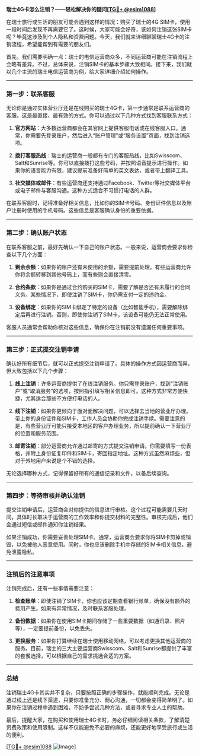 **瑞士4G卡怎么注销？——轻松解决你的疑问[[TG💪+ @esim1088](https://t.me/s/esim1088)]**

在瑞士旅行或生活的朋友可能会遇到这样的情况：购买了瑞士的4G SIM卡，使用一段时间后发现不再需要它了。这时候，大家可能会好奇，该如何注销这张SIM卡呢？毕竟这涉及到个人隐私和资费问题。今天，我们就来详细聊聊瑞士4G卡的注销流程，希望能帮到有需要的朋友们。

首先，我们需要明确一点：瑞士的电信运营商众多，不同运营商可能在注销流程上会略有差异。不过，总体来说，注销SIM卡的基本步骤大致相同。接下来，我们就以几个主流的瑞士电信运营商为例，给大家详细介绍如何操作。

---

### **第一步：联系客服**

无论你是通过实体营业厅还是在线购买的瑞士4G卡，第一步通常是联系运营商的客服。这是最直接、最有效的方式。你可以通过以下几种方式找到客服联系方式：

1. **官方网站**：大多数运营商都会在其官网上提供客服电话或在线客服入口。通常，你需要先登录账户，然后进入“账户管理”或“服务设置”页面，找到注销选项。
   
2. **拨打客服热线**：瑞士的运营商一般都有专门的客服热线，比如Swisscom、Salt和Sunrise等。你可以直接拨打这些号码，并按照语音提示进行操作。如果你的语言能力有限，建议提前准备好简单的英文表达，或者带上翻译工具。

3. **社交媒体或邮件**：有些运营商还支持通过Facebook、Twitter等社交媒体平台或电子邮件与客服沟通。这种方式适合不习惯打电话的人群。

在联系客服时，记得准备好相关信息，比如你的SIM卡号码、身份证件信息以及账户注册时使用的手机号码。这些信息是客服确认身份的重要依据。

---

### **第二步：确认账户状态**

在联系客服之前，最好先确认一下自己的账户状态。一般来说，运营商会要求你检查以下几个方面：

1. **剩余余额**：如果你的账户还有未使用的余额，需要提前处理。有些运营商允许你将余额转移到其他号码上，而有些则会直接清零。

2. **合约条款**：如果你是通过合约购买的SIM卡，需要了解是否还有未履行的合同义务。某些情况下，即使注销了SIM卡，你仍需支付一定的违约金。

3. **设备绑定**：如果你的SIM卡绑定了特定的设备（比如智能手机），需要解除绑定后再进行注销。否则，即使你注销了SIM卡，该设备可能仍无法正常使用。

客服人员通常会帮助你核对这些信息，确保你在注销前没有遗漏任何重要事项。

---

### **第三步：正式提交注销申请**

确认好所有细节后，就可以正式提交注销申请了。具体的操作方式因运营商而异，但大致包括以下几个步骤：

1. **线上注销**：许多运营商提供了在线注销服务。你只需登录账户，找到“注销账户”或“取消服务”的选项，按照指引填写相关信息即可。这种方式非常方便快捷，尤其适合那些不方便打电话的人。

2. **线下注销**：如果你更倾向于面对面解决问题，可以选择去当地的营业厅办理。带上你的身份证件和SIM卡，工作人员会协助你完成注销手续。需要注意的是，有些营业厅可能只接受本地区的客户办理业务，所以提前确认一下营业厅的位置和服务范围。

3. **邮寄注销**：部分运营商允许通过邮寄的方式提交注销申请。你需要填写一份表格，并附上身份证复印件和SIM卡，寄回指定地址。这种方式虽然麻烦些，但对于外地用户来说是个不错的选择。

无论选择哪种方式，记得保留好所有的通信记录和文件，以备后续查询。

---

### **第四步：等待审核并确认注销**

提交注销申请后，运营商会对你提供的信息进行审核。这个过程可能需要几天时间，具体时长取决于运营商的工作效率和你提交材料的完整性。审核完成后，他们会通过短信或邮件通知你注销结果。

如果注销成功，你需要妥善处理SIM卡。通常，运营商会要求你将SIM卡剪掉或销毁，以免被他人恶意使用。同时，你也应该删除手机中存储的SIM卡相关信息，避免泄露隐私。

---

### **注销后的注意事项**

注销完成后，还有一些事情需要注意：

1. **检查账单**：即使注销了SIM卡，你也应该定期查看银行账单，确保没有额外的费用产生。如果有异常情况，及时联系客服处理。

2. **备份数据**：如果你在使用SIM卡期间存储了一些重要数据（如通讯录、照片等），一定要提前备份，以免丢失。

3. **更换服务**：如果你打算继续在瑞士使用移动网络，可以考虑更换其他运营商的服务。目前，瑞士的三大主要运营商Swisscom、Salt和Sunrise都提供了丰富的套餐选择，可以根据自己的需求挑选合适的方案。

---

### **总结**

注销瑞士4G卡其实并不复杂，只要按照正确的步骤操作，就能顺利完成。无论是通过线上还是线下渠道，只要你准备充分、耐心沟通，一切都会变得简单明了。如果你在注销过程中遇到困难，不妨多尝试几种方法，或者寻求专业人士的帮助。

最后，提醒大家，在购买和使用瑞士4G卡时，务必仔细阅读相关条款，了解清楚资费政策和使用限制。这样不仅能避免不必要的麻烦，还能更好地享受旅行或生活的便利。

[[TG💪+ @esim1088](https://t.me/s/esim1088) ![Image](https://i.postimg.cc/4NQfJmqS/Snipaste-2025-05-13-00-14-12.png)]